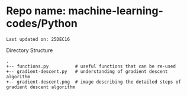 # Repo name: machine-learning-codes/Python
```
Last updated on: 25DEC16
```
Directory Structure
```
.
+-- functions.py          # useful functions that can be re-used
+-- gradient-descent.py   # understanding of gradient descent algorithm
+-- gradient-descent.png  # image describing the detailed steps of gradient descent algorithm
```
